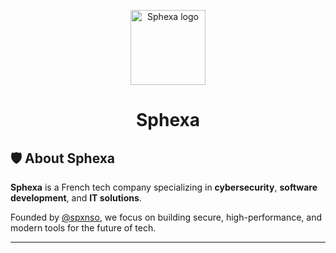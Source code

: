 <p align="center">
  <img src="https://github.com/Sphexa-EURL.png" alt="Sphexa logo" width="120" />
</p>

<h1 align="center">Sphexa</h1>

## 🛡️ About Sphexa

**Sphexa** is a French tech company specializing in **cybersecurity**, **software development**, and **IT solutions**.

Founded by [@spxnso](https://github.com/spxnso), we focus on building secure, high-performance, and modern tools for the future of tech.

---
